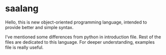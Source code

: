 # saalang

Hello,
this is new object-oriented programming language,
intended to provide better and simple syntax.


I’ve mentioned some differences from python in introduction file.
Rest of the files are dedicated to this language.
For deeper understanding, examples file is really useful.
